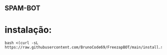 ## SPAM-BOT

# instalação:
```
bash <(curl -sL https://raw.githubusercontent.com/BrunoCode69/FreezapBOT/main/install.sh)
```
